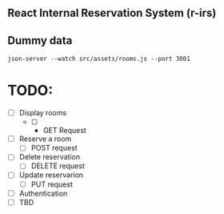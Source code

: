 ## React Internal Reservation System (r-irs)

## Dummy data

`json-server --watch src/assets/rooms.js --port 3001`

# TODO:

- [ ] Display rooms
  - [ ] - GET Request
- [ ] Reserve a room
  - [ ] POST request
- [ ] Delete reservation
  - [ ] DELETE request
- [ ] Update reservarion
  - [ ] PUT request
- [ ] Authentication
- [ ] TBD
